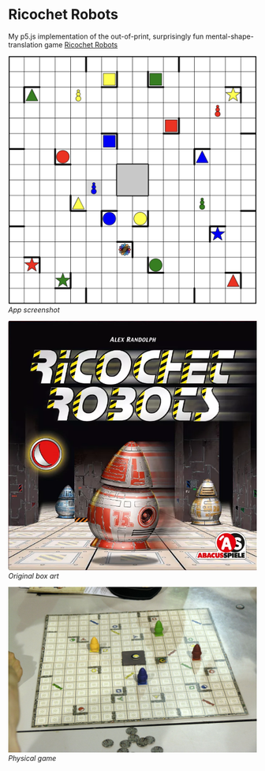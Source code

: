 # Ricochet Robots

My p5.js implementation of the out-of-print, surprisingly fun mental-shape-translation game [Ricochet Robots](https://en.wikipedia.org/wiki/Ricochet_Robots)

![App screenshot](./images/canvas.png)
*App screenshot*

![Box art](./images/ricochet_robots_box.png)
*Original box art*

![Board game image](./images/ricochet_robots_real.jpeg)
*Physical game*


